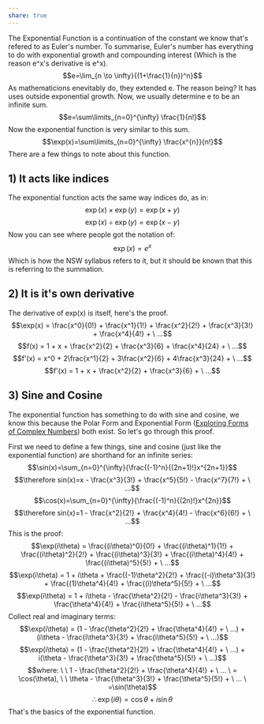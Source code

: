 ```yaml
---
share: true
---
```

The Exponential Function is a continuation of the constant we know that's refered to as Euler's number. To summarise, Euler's number has everything to do with exponential growth and compounding interest (Which is the reason e^x's derivative is e^x).
$$e=\lim_{n \to \infty}{(1+\frac{1}{n})^n}$$
As mathematicions enevitably do, they extended e. The reason being? It has uses outside exponential growth. Now, we usually determine e to be an infinite sum.
$$e=\sum\limits_{n=0}^{\infty} \frac{1}{n!}$$
Now the exponential function is very similar to this sum.
$$\exp(x)=\sum\limits_{n=0}^{\infty} \frac{x^{n}}{n!}$$
There are a few things to note about this function.
## 1) It acts like indices
The exponential function acts the same way indices do, as in:
$$\exp(x)\times\exp(y)=\exp(x+y)$$
$$\exp(x)\div\exp(y)=\exp(x-y)$$
Now you can see where people got the notation of:
$$\exp(x)=e^x$$
Which is how the NSW syllabus refers to it, but it should be known that this is referring to the summation.

## 2) It is it's own derivative
The derivative of exp(x) is itself, here's the proof.
$$\exp(x) = \frac{x^0}{0!} + \frac{x^1}{1!} + \frac{x^2}{2!} + \frac{x^3}{3!} + \frac{x^4}{4!} + \ ...$$
$$f(x) = 1 + x + \frac{x^2}{2} + \frac{x^3}{6} + \frac{x^4}{24} + \ ...$$
$$f'(x) = x^0 + 2\frac{x^1}{2} + 3\frac{x^2}{6} + 4\frac{x^3}{24} + \ ...$$
$$f'(x) = 1 + x + \frac{x^2}{2} + \frac{x^3}{6} + \ ...$$
## 3) Sine and Cosine
The exponential function has something to do with sine and cosine, we know this because the Polar Form and Exponential Form ([Exploring Forms of Complex Numbers](Exploring%20Forms%20of%20Complex%20Numbers.md)) both exist. So let's go through this proof.

First we need to define a few things, sine and cosine (just like the exponential function) are shorthand for an infinite series:
$$\sin(x)=\sum_{n=0}^{\infty}{\frac{(-1)^n}{(2n+1)!}x^{2n+1}}$$
$$\therefore sin(x)=x - \frac{x^3}{3!} + \frac{x^5}{5!} - \frac{x^7}{7!} + \ ...$$
$$\cos(x)=\sum_{n=0}^{\infty}{\frac{(-1)^n}{(2n)!}x^{2n}}$$
$$\therefore sin(x)=1 - \frac{x^2}{2!} + \frac{x^4}{4!} - \frac{x^6}{6!} + \ ...$$
This is the proof:
$$\exp(i\theta) = \frac{(i\theta)^0}{0!} + \frac{(i\theta)^1}{1!} + \frac{(i\theta)^2}{2!} + \frac{(i\theta)^3}{3!} + \frac{(i\theta)^4}{4!} + \frac{(i\theta)^5}{5!} + \ ...$$
$$\exp(i\theta) = 1 + i\theta + \frac{(-1)\theta^2}{2!} + \frac{(-i)\theta^3}{3!} + \frac{(1)\theta^4}{4!} + \frac{(i)\theta^5}{5!} + \ ...$$
$$\exp(i\theta) = 1 + i\theta - \frac{\theta^2}{2!} - \frac{i\theta^3}{3!} + \frac{\theta^4}{4!} + \frac{i\theta^5}{5!} + \ ...$$
Collect real and imaginary terms:
$$\exp(i\theta) = (1 - \frac{\theta^2}{2!} + \frac{\theta^4}{4!} + \ ...) + (i\theta - \frac{i\theta^3}{3!} + \frac{i\theta^5}{5!} + \ ...)$$
$$\exp(i\theta) = (1 - \frac{\theta^2}{2!} + \frac{\theta^4}{4!} + \ ...) + i(\theta - \frac{\theta^3}{3!} + \frac{\theta^5}{5!} + \ ...)$$
$$where: \ \ 1 - \frac{\theta^2}{2!} + \frac{\theta^4}{4!} + \ ... \ = \cos(\theta), \  \ \theta - \frac{\theta^3}{3!} + \frac{\theta^5}{5!} + \ ... \ =\sin(\theta)$$
$$\therefore \exp(i\theta)=\cos{\theta}+i\sin{\theta}$$
That's the basics of the exponential function.